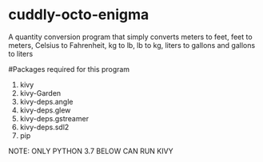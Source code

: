 # cuddly-octo-enigma
A quantity conversion program that simply converts meters to feet, feet to meters, Celsius to Fahrenheit, kg to lb, lb to kg, liters to gallons and  gallons to liters 

#Packages required for this program
1. kivy
2. kivy-Garden
3. kivy-deps.angle
4. kivy-deps.glew
5. kivy-deps.gstreamer
6. kivy-deps.sdl2
7. pip

NOTE: 
ONLY PYTHON 3.7 BELOW CAN RUN KIVY  
